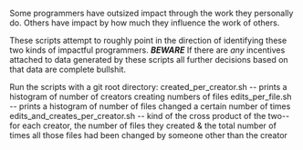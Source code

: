Some programmers have outsized impact through the work they personally do. Others have impact by how much they influence the work of others.

These scripts attempt to roughly point in the direction of identifying these two kinds of impactful programmers. **_BEWARE_** If there are _any_ incentives attached to data generated by these scripts all further decisions based on that data are complete bullshit.

Run the scripts with a git root directory:
created_per_creator.sh <git repo> -- prints a histogram of number of creators creating numbers of files
edits_per_file.sh <git repo> -- prints a histogram of number of files changed a certain number of times
edits_and_creates_per_creator.sh <git repo> -- kind of the cross product of the two--for each creator, the number of files they created & the total number of times all those files had been changed by someone other than the creator

